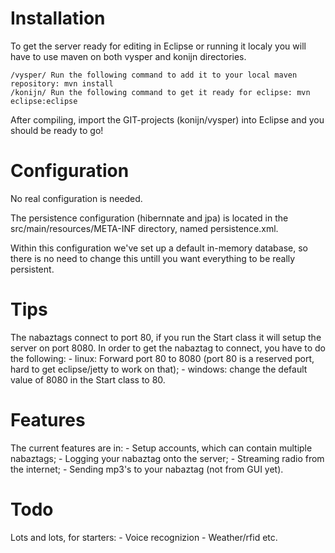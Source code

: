 # Installation #

To get the server ready for editing in Eclipse or running it localy you
will have to use maven on both vysper and konijn directories.

	/vysper/ Run the following command to add it to your local maven repository: mvn install
	/konijn/ Run the following command to get it ready for eclipse: mvn eclipse:eclipse

After compiling, import the GIT-projects (konijn/vysper)  into Eclipse and you should be ready to go!

# Configuration #
No real configuration is needed.

The persistence configuration (hibernnate and jpa) is located in the 
src/main/resources/META-INF directory, named persistence.xml.

Within this configuration we've set up a default in-memory database, so
there is no need to change this untill you want everything to be really
persistent.

# Tips #
The nabaztags connect to port 80, if you run the Start class it will setup the server on port 8080.
In order to get the nabaztag to connect, you have to do the following:
	- linux: Forward port 80 to 8080 (port 80 is a reserved port, hard to get eclipse/jetty to work on that);
	- windows: change the default value of 8080 in the Start class to 80.


# Features #
The current features are in:
	- Setup accounts, which can contain multiple nabaztags;
	- Logging your nabaztag onto the server;
	- Streaming radio from the internet;
	- Sending mp3's to your nabaztag (not from GUI yet).

# Todo #
Lots and lots, for starters:
	- Voice recognizion
	- Weather/rfid etc.

